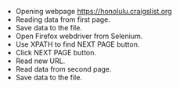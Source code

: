 - Opening webpage https://honolulu.craigslist.org
- Reading data from first page.
- Save data to the file.
- Open Firefox webdriver from Selenium.
- Use XPATH to find NEXT PAGE button.
- Click NEXT PAGE button.
- Read new URL.
- Read data from second page.
- Save data to the file.